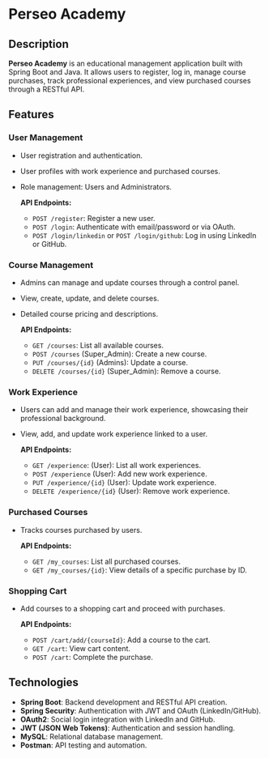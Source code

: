 # Perseo Academy

## Description

**Perseo Academy** is an educational management application built with Spring Boot and Java. It allows users to register, log in, manage course purchases, track professional experiences, and view purchased courses through a RESTful API.

## Features

### User Management
- User registration and authentication.
- User profiles with work experience and purchased courses.
- Role management: Users and Administrators.

  **API Endpoints:**
  - `POST /register`: Register a new user.
  - `POST /login`: Authenticate with email/password or via OAuth.
  - `POST /login/linkedin` or `POST /login/github`: Log in using LinkedIn or GitHub.

### Course Management
- Admins can manage and update courses through a control panel.
- View, create, update, and delete courses.
- Detailed course pricing and descriptions.

  **API Endpoints:**
  - `GET /courses`: List all available courses.
  - `POST /courses` (Super_Admin): Create a new course.
  - `PUT /courses/{id}` (Admins): Update a course.
  - `DELETE /courses/{id}` (Super_Admin): Remove a course.

### Work Experience
- Users can add and manage their work experience, showcasing their professional background.
- View, add, and update work experience linked to a user.

  **API Endpoints:**
  - `GET /experience`: (User): List all work experiences.
  - `POST /experience` (User): Add new work experience.
  - `PUT /experience/{id}` (User): Update work experience.
  - `DELETE /experience/{id}` (User): Remove work experience.

### Purchased Courses
- Tracks courses purchased by users.

  **API Endpoints:**
  - `GET /my_courses`: List all purchased courses.
  - `GET /my_courses/{id}`: View details of a specific purchase by ID.

### Shopping Cart
- Add courses to a shopping cart and proceed with purchases.

  **API Endpoints:**
  - `POST /cart/add/{courseId}`: Add a course to the cart.
  - `GET /cart`: View cart content.
  - `POST /cart`: Complete the purchase.

## Technologies

- **Spring Boot**: Backend development and RESTful API creation.
- **Spring Security**: Authentication with JWT and OAuth (LinkedIn/GitHub).
- **OAuth2**: Social login integration with LinkedIn and GitHub.
- **JWT (JSON Web Tokens)**: Authentication and session handling.
- **MySQL**: Relational database management.
- **Postman**: API testing and automation.


